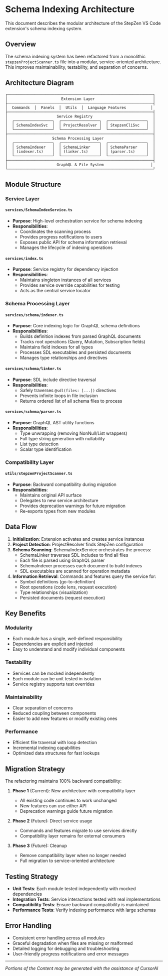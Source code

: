 <!--
Copyright IBM Corp. 2025
Assisted by CursorAI
-->

# Schema Indexing Architecture

This document describes the modular architecture of the StepZen VS Code extension's schema indexing system.

## Overview

The schema indexing system has been refactored from a monolithic `stepzenProjectScanner.ts` file into a modular, service-oriented architecture. This improves maintainability, testability, and separation of concerns.

## Architecture Diagram

```
┌─────────────────────────────────────────────────────────────────┐
│                        Extension Layer                          │
├─────────────────────────────────────────────────────────────────┤
│  Commands  │  Panels  │  Utils  │  Language Features           │
├─────────────────────────────────────────────────────────────────┤
│                      Service Registry                           │
│  ┌─────────────────┐  ┌─────────────────┐  ┌─────────────────┐  │
│  │ SchemaIndexSvc  │  │ ProjectResolver │  │ StepzenCliSvc   │  │
│  └─────────────────┘  └─────────────────┘  └─────────────────┘  │
├─────────────────────────────────────────────────────────────────┤
│                    Schema Processing Layer                      │
│  ┌─────────────────┐  ┌─────────────────┐  ┌─────────────────┐  │
│  │ SchemaIndexer   │  │ SchemaLinker    │  │ SchemaParser    │  │
│  │ (indexer.ts)    │  │ (linker.ts)     │  │ (parser.ts)     │  │
│  └─────────────────┘  └─────────────────┘  └─────────────────┘  │
├─────────────────────────────────────────────────────────────────┤
│                      GraphQL & File System                     │
└─────────────────────────────────────────────────────────────────┘
```

## Module Structure

### Service Layer

#### `services/SchemaIndexService.ts`

- **Purpose**: High-level orchestration service for schema indexing
- **Responsibilities**:
  - Coordinates the scanning process
  - Provides progress notifications to users
  - Exposes public API for schema information retrieval
  - Manages the lifecycle of indexing operations

#### `services/index.ts`

- **Purpose**: Service registry for dependency injection
- **Responsibilities**:
  - Maintains singleton instances of all services
  - Provides service override capabilities for testing
  - Acts as the central service locator

### Schema Processing Layer

#### `services/schema/indexer.ts`

- **Purpose**: Core indexing logic for GraphQL schema definitions
- **Responsibilities**:
  - Builds definition indexes from parsed GraphQL documents
  - Tracks root operations (Query, Mutation, Subscription fields)
  - Maintains field indexes for all types
  - Processes SDL executables and persisted documents
  - Manages type relationships and directives

#### `services/schema/linker.ts`

- **Purpose**: SDL include directive traversal
- **Responsibilities**:
  - Safely traverses `@sdl(files: [...])` directives
  - Prevents infinite loops in file inclusion
  - Returns ordered list of all schema files to process

#### `services/schema/parser.ts`

- **Purpose**: GraphQL AST utility functions
- **Responsibilities**:
  - Type unwrapping (removing NonNull/List wrappers)
  - Full type string generation with nullability
  - List type detection
  - Scalar type identification

### Compatibility Layer

#### `utils/stepzenProjectScanner.ts`

- **Purpose**: Backward compatibility during migration
- **Responsibilities**:
  - Maintains original API surface
  - Delegates to new service architecture
  - Provides deprecation warnings for future migration
  - Re-exports types from new modules

## Data Flow

1. **Initialization**: Extension activates and creates service instances
2. **Project Detection**: ProjectResolver finds StepZen configuration
3. **Schema Scanning**: SchemaIndexService orchestrates the process:
   - SchemaLinker traverses SDL includes to find all files
   - Each file is parsed using GraphQL parser
   - SchemaIndexer processes each document to build indexes
   - SDL executables are scanned for operation metadata
4. **Information Retrieval**: Commands and features query the service for:
   - Symbol definitions (go-to-definition)
   - Root operations (code lens, request execution)
   - Type relationships (visualization)
   - Persisted documents (request execution)

## Key Benefits

### Modularity

- Each module has a single, well-defined responsibility
- Dependencies are explicit and injected
- Easy to understand and modify individual components

### Testability

- Services can be mocked independently
- Each module can be unit tested in isolation
- Service registry supports test overrides

### Maintainability

- Clear separation of concerns
- Reduced coupling between components
- Easier to add new features or modify existing ones

### Performance

- Efficient file traversal with loop detection
- Incremental indexing capabilities
- Optimized data structures for fast lookups

## Migration Strategy

The refactoring maintains 100% backward compatibility:

1. **Phase 1** (Current): New architecture with compatibility layer

   - All existing code continues to work unchanged
   - New features can use either API
   - Deprecation warnings guide future migration

2. **Phase 2** (Future): Direct service usage

   - Commands and features migrate to use services directly
   - Compatibility layer remains for external consumers

3. **Phase 3** (Future): Cleanup
   - Remove compatibility layer when no longer needed
   - Full migration to service-oriented architecture

## Testing Strategy

- **Unit Tests**: Each module tested independently with mocked dependencies
- **Integration Tests**: Service interactions tested with real implementations
- **Compatibility Tests**: Ensure backward compatibility is maintained
- **Performance Tests**: Verify indexing performance with large schemas

## Error Handling

- Consistent error handling across all modules
- Graceful degradation when files are missing or malformed
- Detailed logging for debugging and troubleshooting
- User-friendly progress notifications and error messages

---

_Portions of the Content may be generated with the assistance of CursorAI_
